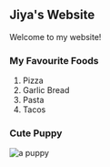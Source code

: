 ## Jiya's Website

Welcome to my website!

### My Favourite Foods

1. Pizza
2. Garlic Bread
3. Pasta
4. Tacos

### Cute Puppy

![a puppy](https://hips.hearstapps.com/countryliving.cdnds.net/17/47/1511194376-cavachon-puppy-christmas.jpg)
